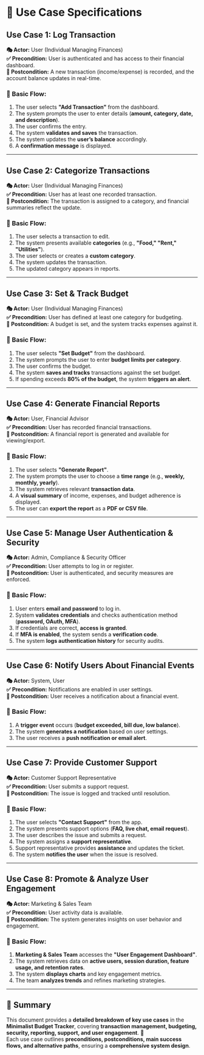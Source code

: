 # 📌 Use Case Specifications

## **Use Case 1: Log Transaction**
**🎭 Actor:** User (Individual Managing Finances)  
**✅ Precondition:** User is authenticated and has access to their financial dashboard.  
**📌 Postcondition:** A new transaction (income/expense) is recorded, and the account balance updates in real-time.  

### **🔄 Basic Flow:**
1. The user selects **"Add Transaction"** from the dashboard.
2. The system prompts the user to enter details (**amount, category, date, and description**).
3. The user confirms the entry.
4. The system **validates and saves** the transaction.
5. The system updates the **user’s balance** accordingly.
6. A **confirmation message** is displayed.

---

## **Use Case 2: Categorize Transactions**
**🎭 Actor:** User (Individual Managing Finances)  
**✅ Precondition:** User has at least one recorded transaction.  
**📌 Postcondition:** The transaction is assigned to a category, and financial summaries reflect the update.  

### **🔄 Basic Flow:**
1. The user selects a transaction to edit.
2. The system presents available **categories** (e.g., **"Food," "Rent," "Utilities"**).
3. The user selects or creates a **custom category**.
4. The system updates the transaction.
5. The updated category appears in reports.

---

## **Use Case 3: Set & Track Budget**
**🎭 Actor:** User (Individual Managing Finances)  
**✅ Precondition:** User has defined at least one category for budgeting.  
**📌 Postcondition:** A budget is set, and the system tracks expenses against it.  

### **🔄 Basic Flow:**
1. The user selects **"Set Budget"** from the dashboard.
2. The system prompts the user to enter **budget limits per category**.
3. The user confirms the budget.
4. The system **saves and tracks** transactions against the set budget.
5. If spending exceeds **80% of the budget**, the system **triggers an alert**.


---

## **Use Case 4: Generate Financial Reports**
**🎭 Actor:** User, Financial Advisor  
**✅ Precondition:** User has recorded financial transactions.  
**📌 Postcondition:** A financial report is generated and available for viewing/export.  

### **🔄 Basic Flow:**
1. The user selects **"Generate Report"**.
2. The system prompts the user to choose a **time range** (e.g., **weekly, monthly, yearly**).
3. The system retrieves relevant **transaction data**.
4. A **visual summary** of income, expenses, and budget adherence is displayed.
5. The user can **export the report** as a **PDF or CSV file**.

---

## **Use Case 5: Manage User Authentication & Security**
**🎭 Actor:** Admin, Compliance & Security Officer  
**✅ Precondition:** User attempts to log in or register.  
**📌 Postcondition:** User is authenticated, and security measures are enforced.  

### **🔄 Basic Flow:**
1. User enters **email and password** to log in.
2. System **validates credentials** and checks authentication method (**password, OAuth, MFA**).
3. If credentials are correct, **access is granted**.
4. If **MFA is enabled**, the system sends a **verification code**.
5. The system **logs authentication history** for security audits.

---

## **Use Case 6: Notify Users About Financial Events**
**🎭 Actor:** System, User  
**✅ Precondition:** Notifications are enabled in user settings.  
**📌 Postcondition:** User receives a notification about a financial event.  

### **🔄 Basic Flow:**
1. A **trigger event** occurs (**budget exceeded, bill due, low balance**).
2. The system **generates a notification** based on user settings.
3. The user receives a **push notification or email alert**.

---

## **Use Case 7: Provide Customer Support**
**🎭 Actor:** Customer Support Representative  
**✅ Precondition:** User submits a support request.  
**📌 Postcondition:** The issue is logged and tracked until resolution.  

### **🔄 Basic Flow:**
1. The user selects **"Contact Support"** from the app.
2. The system presents support options (**FAQ, live chat, email request**).
3. The user describes the issue and submits a request.
4. The system assigns a **support representative**.
5. Support representative provides **assistance** and updates the ticket.
6. The system **notifies the user** when the issue is resolved.

---

## **Use Case 8: Promote & Analyze User Engagement**
**🎭 Actor:** Marketing & Sales Team  
**✅ Precondition:** User activity data is available.  
**📌 Postcondition:** The system generates insights on user behavior and engagement.  

### **🔄 Basic Flow:**
1. **Marketing & Sales Team** accesses the **"User Engagement Dashboard"**.
2. The system retrieves data on **active users, session duration, feature usage, and retention rates**.
3. The system **displays charts** and key engagement metrics.
4. The team **analyzes trends** and refines marketing strategies.

---

## **📌 Summary**
This document provides a **detailed breakdown of key use cases** in the **Minimalist Budget Tracker**, covering **transaction management, budgeting, security, reporting, support, and user engagement**. 🚀  
Each use case outlines **preconditions, postconditions, main success flows, and alternative paths**, ensuring a **comprehensive system design**.

